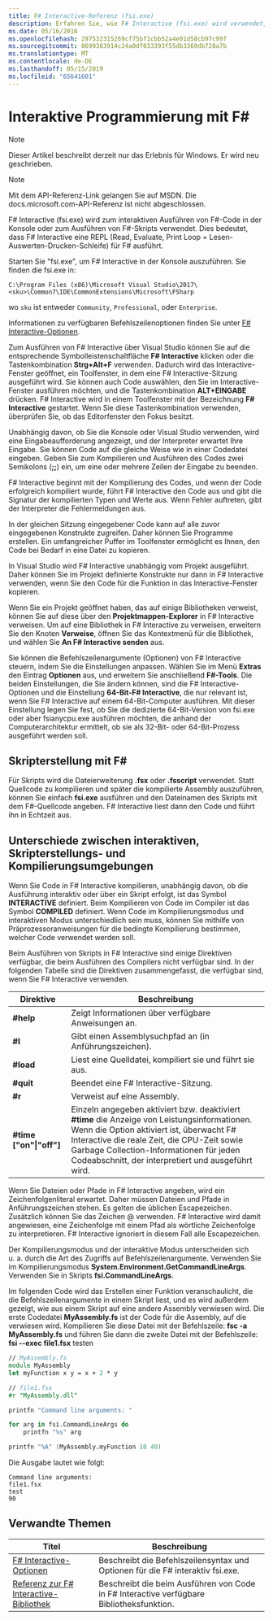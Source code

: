 ```yaml
---
title: F# Interactive-Referenz (fsi.exe)
description: Erfahren Sie, wie F# Interactive (fsi.exe) wird verwendet, um die Ausführung F# code interaktiv in der Konsole oder auszuführende F# Skripts.
ms.date: 05/16/2016
ms.openlocfilehash: 297532315269cf75bf1cbb52a4e01d58cb97c99f
ms.sourcegitcommit: 8699383914c24a0df033393f55db3369db728a7b
ms.translationtype: MT
ms.contentlocale: de-DE
ms.lasthandoff: 05/15/2019
ms.locfileid: "65641601"
---
```

# <a name="interactive-programming-with-f"></a>Interaktive Programmierung mit F\#

> [!NOTE]
> Dieser Artikel beschreibt derzeit nur das Erlebnis für Windows.  Er wird neu geschrieben.

> [!NOTE]
> Mit dem API-Referenz-Link gelangen Sie auf MSDN.  Die docs.microsoft.com-API-Referenz ist nicht abgeschlossen.

F# Interactive (fsi.exe) wird zum interaktiven Ausführen von F#-Code in der Konsole oder zum Ausführen von F#-Skripts verwendet. Dies bedeutet, dass F# Interactive eine REPL (Read, Evaluate, Print Loop = Lesen-Auswerten-Drucken-Schleife) für F# ausführt.

Starten Sie "fsi.exe", um F# Interactive in der Konsole auszuführen.  Sie finden die fsi.exe in:

```console
C:\Program Files (x86)\Microsoft Visual Studio\2017\<sku>\Common7\IDE\CommonExtensions\Microsoft\FSharp
```

wo `sku` ist entweder `Community`, `Professional`, oder `Enterprise`.

Informationen zu verfügbaren Befehlszeilenoptionen finden Sie unter [F# Interactive-Optionen](../../language-reference/fsharp-interactive-options.md).

Zum Ausführen von F# Interactive über Visual Studio können Sie auf die entsprechende Symbolleistenschaltfläche **F# Interactive** klicken oder die Tastenkombination **Strg+Alt+F** verwenden. Dadurch wird das Interactive-Fenster geöffnet, ein Toolfenster, in dem eine F# Interactive-Sitzung ausgeführt wird. Sie können auch Code auswählen, den Sie im Interactive-Fenster ausführen möchten, und die Tastenkombination **ALT+EINGABE** drücken. F# Interactive wird in einem Toolfenster mit der Bezeichnung **F# Interactive** gestartet. Wenn Sie diese Tastenkombination verwenden, überprüfen Sie, ob das Editorfenster den Fokus besitzt.

Unabhängig davon, ob Sie die Konsole oder Visual Studio verwenden, wird eine Eingabeaufforderung angezeigt, und der Interpreter erwartet Ihre Eingabe. Sie können Code auf die gleiche Weise wie in einer Codedatei eingeben. Geben Sie zum Kompilieren und Ausführen des Codes zwei Semikolons (**;;**) ein, um eine oder mehrere Zeilen der Eingabe zu beenden.

F# Interactive beginnt mit der Kompilierung des Codes, und wenn der Code erfolgreich kompiliert wurde, führt F# Interactive den Code aus und gibt die Signatur der kompilierten Typen und Werte aus. Wenn Fehler auftreten, gibt der Interpreter die Fehlermeldungen aus.

In der gleichen Sitzung eingegebener Code kann auf alle zuvor eingegebenen Konstrukte zugreifen. Daher können Sie Programme erstellen. Ein umfangreicher Puffer im Toolfenster ermöglicht es Ihnen, den Code bei Bedarf in eine Datei zu kopieren.

In Visual Studio wird F# Interactive unabhängig vom Projekt ausgeführt. Daher können Sie im Projekt definierte Konstrukte nur dann in F# Interactive verwenden, wenn Sie den Code für die Funktion in das Interactive-Fenster kopieren.

Wenn Sie ein Projekt geöffnet haben, das auf einige Bibliotheken verweist, können Sie auf diese über den **Projektmappen-Explorer** in F# Interactive verweisen. Um auf eine Bibliothek in F# Interactive zu verweisen, erweitern Sie den Knoten **Verweise**, öffnen Sie das Kontextmenü für die Bibliothek, und wählen Sie **An F# Interactive senden** aus.

Sie können die Befehlszeilenargumente (Optionen) von F# Interactive steuern, indem Sie die Einstellungen anpassen. Wählen Sie im Menü **Extras** den Eintrag **Optionen** aus, und erweitern Sie anschließend **F#-Tools**. Die beiden Einstellungen, die Sie ändern können, sind die F# Interactive-Optionen und die Einstellung **64-Bit-F# Interactive**, die nur relevant ist, wenn Sie F# Interactive auf einem 64-Bit-Computer ausführen. Mit dieser Einstellung legen Sie fest, ob Sie die dedizierte 64-Bit-Version von fsi.exe oder aber fsianycpu.exe ausführen möchten, die anhand der Computerarchitektur ermittelt, ob sie als 32-Bit- oder 64-Bit-Prozess ausgeführt werden soll.

## <a name="scripting-with-f"></a>Skripterstellung mit F\#
Für Skripts wird die Dateierweiterung **.fsx** oder **.fsscript** verwendet. Statt Quellcode zu kompilieren und später die kompilierte Assembly auszuführen, können Sie einfach **fsi.exe** ausführen und den Dateinamen des Skripts mit dem F#-Quellcode angeben. F# Interactive liest dann den Code und führt ihn in Echtzeit aus.

## <a name="differences-between-the-interactive-scripting-and-compiled-environments"></a>Unterschiede zwischen interaktiven, Skripterstellungs- und Kompilierungsumgebungen
Wenn Sie Code in F# Interactive kompilieren, unabhängig davon, ob die Ausführung interaktiv oder über ein Skript erfolgt, ist das Symbol **INTERACTIVE** definiert. Beim Kompilieren von Code im Compiler ist das Symbol **COMPILED** definiert. Wenn Code im Kompilierungsmodus und interaktiven Modus unterschiedlich sein muss, können Sie mithilfe von Präprozessoranweisungen für die bedingte Kompilierung bestimmen, welcher Code verwendet werden soll.

Beim Ausführen von Skripts in F# Interactive sind einige Direktiven verfügbar, die beim Ausführen des Compilers nicht verfügbar sind. In der folgenden Tabelle sind die Direktiven zusammengefasst, die verfügbar sind, wenn Sie F# Interactive verwenden.

|Direktive|Beschreibung|
|---------|-----------|
|**#help**|Zeigt Informationen über verfügbare Anweisungen an.|
|**#I**|Gibt einen Assemblysuchpfad an (in Anführungszeichen).|
|**#load**|Liest eine Quelldatei, kompiliert sie und führt sie aus.|
|**#quit**|Beendet eine F# Interactive-Sitzung.|
|**#r**|Verweist auf eine Assembly.|
|**#time ["on"&#124;"off"]**|Einzeln angegeben aktiviert bzw. deaktiviert **#time** die Anzeige von Leistungsinformationen. Wenn die Option aktiviert ist, überwacht F# Interactive die reale Zeit, die CPU-Zeit sowie Garbage Collection-Informationen für jeden Codeabschnitt, der interpretiert und ausgeführt wird.|

Wenn Sie Dateien oder Pfade in F# Interactive angeben, wird ein Zeichenfolgenliteral erwartet. Daher müssen Dateien und Pfade in Anführungszeichen stehen. Es gelten die üblichen Escapezeichen. Zusätzlich können Sie das Zeichen @ verwenden. F# Interactive wird damit angewiesen, eine Zeichenfolge mit einem Pfad als wörtliche Zeichenfolge zu interpretieren. F# Interactive ignoriert in diesem Fall alle Escapezeichen.

Der Kompilierungsmodus und der interaktive Modus unterscheiden sich u. a. durch die Art des Zugriffs auf Befehlszeilenargumente. Verwenden Sie im Kompilierungsmodus **System.Environment.GetCommandLineArgs**. Verwenden Sie in Skripts **fsi.CommandLineArgs**.

Im folgenden Code wird das Erstellen einer Funktion veranschaulicht, die die Befehlszeilenargumente in einem Skript liest, und es wird außerdem gezeigt, wie aus einem Skript auf eine andere Assembly verwiesen wird. Die erste Codedatei **MyAssembly.fs** ist der Code für die Assembly, auf die verwiesen wird. Kompilieren Sie diese Datei mit der Befehlszeile: **fsc -a MyAssembly.fs** und führen Sie dann die zweite Datei mit der Befehlszeile: **fsi --exec file1.fsx** testen

```fsharp
// MyAssembly.fs
module MyAssembly
let myFunction x y = x + 2 * y
```

```fsharp
// file1.fsx
#r "MyAssembly.dll"

printfn "Command line arguments: "

for arg in fsi.CommandLineArgs do
    printfn "%s" arg

printfn "%A" (MyAssembly.myFunction 10 40)
```

Die Ausgabe lautet wie folgt:

```
Command line arguments: 
file1.fsx
test
90
```

## <a name="related-topics"></a>Verwandte Themen

|Titel|Beschreibung|
|-----|-----------|
|[F# Interactive-Optionen](../../language-reference/fsharp-interactive-options.md)|Beschreibt die Befehlszeilensyntax und Optionen für die F# interaktiv fsi.exe.|
|[Referenz zur F# Interactive-Bibliothek](https://msdn.microsoft.com/visualfsharpdocs/conceptual/fsharp-interactive-library-reference)|Beschreibt die beim Ausführen von Code in F# Interactive verfügbare Bibliotheksfunktion.|
